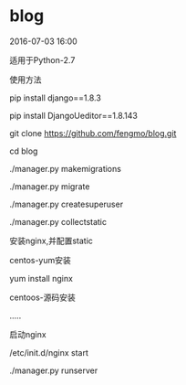 # blog
 2016-07-03 16:00

 适用于Python-2.7

 使用方法

 pip install django==1.8.3

 pip install DjangoUeditor==1.8.143

 git clone https://github.com/fengmo/blog.git

 cd blog

 ./manager.py makemigrations 

 ./manager.py migrate

 ./manager.py createsuperuser

 ./manager.py collectstatic 

 
 安装nginx,并配置static

 centos-yum安装

 yum install nginx
 
 centoos-源码安装

 .....

 启动nginx

 /etc/init.d/nginx start

 ./manager.py runserver 

